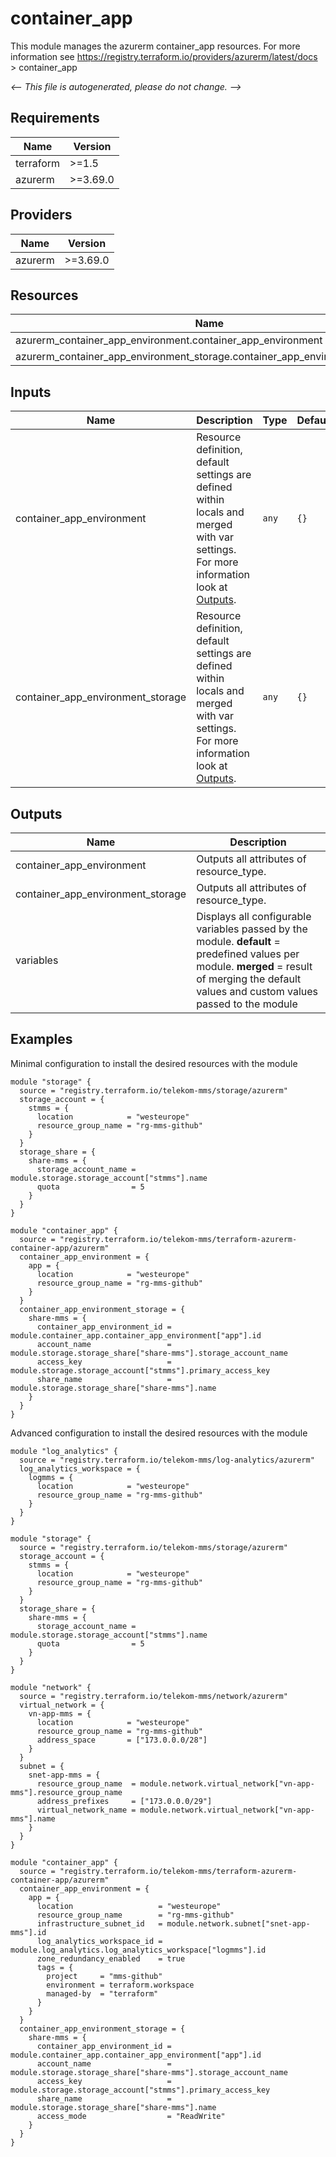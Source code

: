 <!-- BEGIN_TF_DOCS -->
# container_app

This module manages the azurerm container_app resources.
For more information see https://registry.terraform.io/providers/azurerm/latest/docs > container_app

_<-- This file is autogenerated, please do not change. -->_

## Requirements

| Name | Version |
|------|---------|
| terraform | >=1.5 |
| azurerm | >=3.69.0 |

## Providers

| Name | Version |
|------|---------|
| azurerm | >=3.69.0 |

## Resources

| Name | Type |
|------|------|
| azurerm_container_app_environment.container_app_environment | resource |
| azurerm_container_app_environment_storage.container_app_environment_storage | resource |

## Inputs

| Name | Description | Type | Default | Required |
|------|-------------|------|---------|:--------:|
| container_app_environment | Resource definition, default settings are defined within locals and merged with var settings. For more information look at [Outputs](#Outputs). | `any` | `{}` | no |
| container_app_environment_storage | Resource definition, default settings are defined within locals and merged with var settings. For more information look at [Outputs](#Outputs). | `any` | `{}` | no |

## Outputs

| Name | Description |
|------|-------------|
| container_app_environment | Outputs all attributes of resource_type. |
| container_app_environment_storage | Outputs all attributes of resource_type. |
| variables | Displays all configurable variables passed by the module. __default__ = predefined values per module. __merged__ = result of merging the default values and custom values passed to the module |

## Examples

Minimal configuration to install the desired resources with the module

```hcl
module "storage" {
  source = "registry.terraform.io/telekom-mms/storage/azurerm"
  storage_account = {
    stmms = {
      location            = "westeurope"
      resource_group_name = "rg-mms-github"
    }
  }
  storage_share = {
    share-mms = {
      storage_account_name = module.storage.storage_account["stmms"].name
      quota                = 5
    }
  }
}

module "container_app" {
  source = "registry.terraform.io/telekom-mms/terraform-azurerm-container-app/azurerm"
  container_app_environment = {
    app = {
      location            = "westeurope"
      resource_group_name = "rg-mms-github"
    }
  }
  container_app_environment_storage = {
    share-mms = {
      container_app_environment_id = module.container_app.container_app_environment["app"].id
      account_name                 = module.storage.storage_share["share-mms"].storage_account_name
      access_key                   = module.storage.storage_account["stmms"].primary_access_key
      share_name                   = module.storage.storage_share["share-mms"].name
    }
  }
}
```

Advanced configuration to install the desired resources with the module

```hcl
module "log_analytics" {
  source = "registry.terraform.io/telekom-mms/log-analytics/azurerm"
  log_analytics_workspace = {
    logmms = {
      location            = "westeurope"
      resource_group_name = "rg-mms-github"
    }
  }
}

module "storage" {
  source = "registry.terraform.io/telekom-mms/storage/azurerm"
  storage_account = {
    stmms = {
      location            = "westeurope"
      resource_group_name = "rg-mms-github"
    }
  }
  storage_share = {
    share-mms = {
      storage_account_name = module.storage.storage_account["stmms"].name
      quota                = 5
    }
  }
}

module "network" {
  source = "registry.terraform.io/telekom-mms/network/azurerm"
  virtual_network = {
    vn-app-mms = {
      location            = "westeurope"
      resource_group_name = "rg-mms-github"
      address_space       = ["173.0.0.0/28"]
    }
  }
  subnet = {
    snet-app-mms = {
      resource_group_name  = module.network.virtual_network["vn-app-mms"].resource_group_name
      address_prefixes     = ["173.0.0.0/29"]
      virtual_network_name = module.network.virtual_network["vn-app-mms"].name
    }
  }
}

module "container_app" {
  source = "registry.terraform.io/telekom-mms/terraform-azurerm-container-app/azurerm"
  container_app_environment = {
    app = {
      location                   = "westeurope"
      resource_group_name        = "rg-mms-github"
      infrastructure_subnet_id   = module.network.subnet["snet-app-mms"].id
      log_analytics_workspace_id = module.log_analytics.log_analytics_workspace["logmms"].id
      zone_redundancy_enabled    = true
      tags = {
        project     = "mms-github"
        environment = terraform.workspace
        managed-by  = "terraform"
      }
    }
  }
  container_app_environment_storage = {
    share-mms = {
      container_app_environment_id = module.container_app.container_app_environment["app"].id
      account_name                 = module.storage.storage_share["share-mms"].storage_account_name
      access_key                   = module.storage.storage_account["stmms"].primary_access_key
      share_name                   = module.storage.storage_share["share-mms"].name
      access_mode                  = "ReadWrite"
    }
  }
}
```
<!-- END_TF_DOCS -->